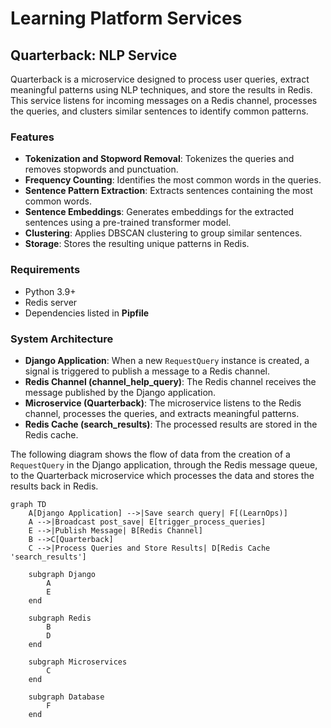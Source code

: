# Learning Platform Services

## Quarterback: NLP Service

Quarterback is a microservice designed to process user queries, extract meaningful patterns using NLP techniques, and store the results in Redis. This service listens for incoming messages on a Redis channel, processes the queries, and clusters similar sentences to identify common patterns.

### Features

- **Tokenization and Stopword Removal**: Tokenizes the queries and removes stopwords and punctuation.
- **Frequency Counting**: Identifies the most common words in the queries.
- **Sentence Pattern Extraction**: Extracts sentences containing the most common words.
- **Sentence Embeddings**: Generates embeddings for the extracted sentences using a pre-trained transformer model.
- **Clustering**: Applies DBSCAN clustering to group similar sentences.
- **Storage**: Stores the resulting unique patterns in Redis.

### Requirements

- Python 3.9+
- Redis server
- Dependencies listed in **Pipfile**

### System Architecture

- **Django Application**: When a new `RequestQuery` instance is created, a signal is triggered to publish a message to a Redis channel.
- **Redis Channel (channel_help_query)**: The Redis channel receives the message published by the Django application.
- **Microservice (Quarterback)**: The microservice listens to the Redis channel, processes the queries, and extracts meaningful patterns.
- **Redis Cache (search_results)**: The processed results are stored in the Redis cache.

The following diagram shows the flow of data from the creation of a `RequestQuery` in the Django application, through the Redis message queue, to the Quarterback microservice which processes the data and stores the results back in Redis.


```mermaid
graph TD
    A[Django Application] -->|Save search query| F[(LearnOps)]
    A -->|Broadcast post_save| E[trigger_process_queries]
    E -->|Publish Message| B[Redis Channel]
    B -->C[Quarterback]
    C -->|Process Queries and Store Results| D[Redis Cache 'search_results']

    subgraph Django
        A
        E
    end

    subgraph Redis
        B
        D
    end

    subgraph Microservices
        C
    end

    subgraph Database
        F
    end
```


